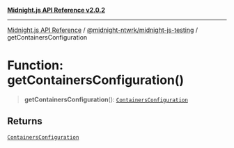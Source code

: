 [**Midnight.js API Reference v2.0.2**](../../../README.md)

***

[Midnight.js API Reference](../../../packages.md) / [@midnight-ntwrk/midnight-js-testing](../README.md) / getContainersConfiguration

# Function: getContainersConfiguration()

> **getContainersConfiguration**(): [`ContainersConfiguration`](../interfaces/ContainersConfiguration.md)

## Returns

[`ContainersConfiguration`](../interfaces/ContainersConfiguration.md)
